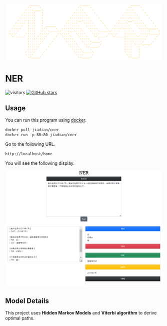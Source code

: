 ![miss](image/title.png)
# NER
![visitors](https://visitor-badge.glitch.me/badge?page_id=JiaDians.NER&left_color=red&right_color=green)
[![GitHub stars](https://badgen.net/github/stars/JiaDians/NER)](https://GitHub.com/JiaDians/NER/stargazers/)
## Usage
You can run this program using [docker](https://www.docker.com/).

```
docker pull jiadian/cner
docker run -p 80:80 jiadian/cner
```
Go to the following URL.<br>
```
http://localhost/home
```
You will see the following display.

![miss](./image/demo3.png)

## Model Details
This project uses **Hidden Markov Models** and **Viterbi algorithm** to derive optimal paths.




